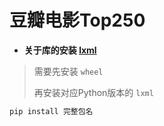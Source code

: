# 豆瓣电影Top250
* **关于库的安装 [lxml](https://pypi.org/project/lxml/#files)**

> 需要先安装 `wheel` 
> 
> 再安装对应Python版本的 `lxml` 

```bash
pip install 完整包名
```
